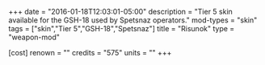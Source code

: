 +++
date = "2016-01-18T12:03:01-05:00"
description = "Tier 5 skin available for the GSH-18 used by Spetsnaz operators."
mod-types = "skin"
tags = ["skin","Tier 5","GSH-18","Spetsnaz"]
title = "Risunok"
type = "weapon-mod"

[cost]
  renown = ""
  credits = "575"
  units = ""
+++
